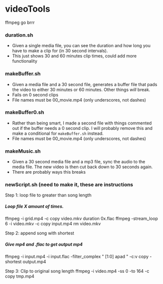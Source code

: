 # videoTools
ffmpeg go brrr

### duration.sh
- Given a single media file, you can see the duration and how long you have to make a clip for (in 30 second intervals).
- This just shows 30 and 60 minutes clip times, could add more functionality

### makeBuffer.sh
- Given a media file and a 30 second file, generates a buffer file that pads the video to either 30 minutes or 60 minutes. Other things _*will*_ break.
- Fails on 0 second clips
- File names must be 00_movie.mp4 (only underscores, not dashes)

### makeBuffer0.sh
- Rather than being smart, I made a second file with things commented out if the buffer needs a 0 second clip. I will probably remove this and make a conditional for `makeBuffer.sh` instead.
- File names must be 00_movie.mp4 (only underscores, not dashes)

### makeMusic.sh
- Given a 30 second media file and a mp3 file, sync the audio to the media file. The new video is then cut back down to 30 seconds again. 
- There are probably ways this breaks

### newScript.sh (need to make it, these are instructions
Step 1: loop file to greater than song length

##### Loop file X amount of times. 
ffmpeg -i grid.mp4 -c copy video.mkv
duration 0x.flac
ffmpeg -stream_loop 6 -i video.mkv -c copy input.mp4
rm video.mkv

Step 2: append song with shortest

##### Give mp4 and .flac to get output mp4
ffmpeg -i input.mp4 -i input.flac -filter_complex " [1:0] apad " -c:v copy -shortest output.mp4

Step 3: Clip to original song length
ffmpeg -i video.mp4 -ss 0 -to 164 -c copy tmp.mp4
